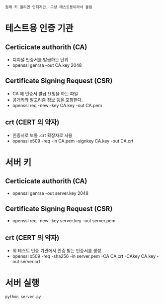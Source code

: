 
`원래 키 올리면 안되지만, 그냥 테스트용이라서 올림`

# 테스트용 인증 기관

## Certicicate authorith (CA)
 - 디지털 인증서를 발급하는 단위
 - openssl genrsa -out CA.key 2048

## Certificate Signing Request (CSR)
 - CA 에 인증서 발급 요청을 하는 파일
 - 공개키와 알고리즘 정보 등을 포함한다.
 - openssl req -new -key CA.key -out CA.pem

## crt (CERT 의 약자)
 - 인증서로 보통 .crt 확장자로 사용
 - openssl x509 -req -in CA.pem -signkey CA.key -out CA.crt

# 서버 키

## Certicicate authorith (CA)
 - openssl genrsa -out server.key 2048

## Certificate Signing Request (CSR)
 - openssl req -new -key server.key -out server.pem

## crt (CERT 의 약자)
 - 위 테스트 인증 기관에서 인증 받는 인증서를 생성
 - openssl x509 -req -sha256 -in server.pem -CA CA.crt -CAkey CA.key -out server.crt

# 서버 실행

```bash
python server.py
```